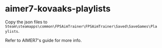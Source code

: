 # aimer7-kovaaks-playlists
Copy the json files to `Steam\steamapps\common\FPSAimTrainer\FPSAimTrainer\Saved\SaveGames\Playlists`.

Refer to AIMER7's guide for more info.
